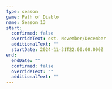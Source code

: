 ```yaml
---
type: season
game: Path of Diablo
name: Season 13
start:
  confirmed: false
  overrideText: est. November/December
  additionalText: ""
  startDate: 2024-11-31T22:00:00.000Z
end:
  endDate: ""
  confirmed: false
  overrideText: ""
  additionalText: ""
---
```

